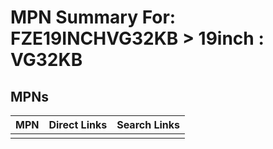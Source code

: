 



# MPN Summary For: FZE19INCHVG32KB > 19inch : VG32KB

## MPNs
  

|MPN|Direct Links|Search Links|
| :--- | :--- | :--- |
||||
